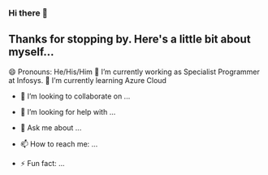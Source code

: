 ### Hi there 👋
## Thanks for stopping by. Here's a little bit about myself...
😄 Pronouns: He/His/Him
🔭 I’m currently working as Specialist Programmer at Infosys.
🌱 I’m currently learning Azure Cloud
- 👯 I’m looking to collaborate on ...
- 🤔 I’m looking for help with ...
- 💬 Ask me about ...
- 📫 How to reach me: ...

- ⚡ Fun fact: ...

